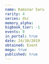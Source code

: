 ```yaml
---
name: Kaminar Saru
rarity: 4
series: dsc
memory_alpha:
bigbook_tier: -1
events: 0
in_portal: true
date: 24/10/2019
obtained: Event
mega: true
published: true
---
```



